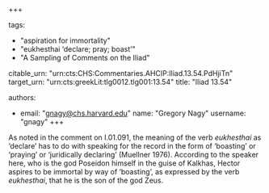 +++

tags:
- "aspiration for immortality"
- "eukhesthai ‘declare; pray; boast’"
- "A Sampling of Comments on the Iliad"

citable_urn: "urn:cts:CHS:Commentaries.AHCIP:Iliad.13.54.PdHjiTn"
target_urn: "urn:cts:greekLit:tlg0012.tlg001:13.54"
title: "Iliad 13.54"

authors:
- email: "gnagy@chs.harvard.edu"
  name: "Gregory Nagy"
  username: "gnagy"
+++

<p>As noted in the comment on I.01.091, the meaning of the verb <em>eukhesthai</em> as ‘declare’ has to do with speaking for the record in the form of ‘boasting’ or ‘praying’ or ‘juridically declaring’ (Muellner 1976). According to the speaker here, who is the god Poseidon himself in the guise of Kalkhas, Hector aspires to be immortal by way of ‘boasting’, as expressed by the verb <em>eukhesthai</em>, that he is the son of the god Zeus.  </p>